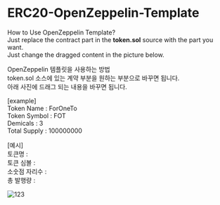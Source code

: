 # ERC20-OpenZeppelin-Template

How to Use OpenZeppelin Template?<br/>
Just replace the contract part in the <strong>token.sol</strong> source with the part you want.<br/>
Just change the dragged content in the picture below.

OpenZeppelin 템플릿을 사용하는 방법<br/>
token.sol 소스에 있는 계약 부분을 원하는 부분으로 바꾸면 됩니다.<br/>
아래 사진에 드래그 되는 내용을 바꾸면 됩니다.<br/> 

[example]<br/>
Token Name : ForOneTo<br/>
Token Symbol : FOT<br/>
Demicals : 3<br/>
Total Supply : 100000000<br/>

[예시]<br/>
토큰명 :<br/>
토큰 심볼 :<br/>
소숫점 자리수 :<br/>
총 발행량 :<br/>

![123](https://user-images.githubusercontent.com/81288068/147630993-c5b2d078-8c10-42f5-a9e4-dc75a7ba96ac.gif)

